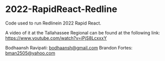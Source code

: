 # 2022-RapidReact-Redline

Code used to run Redlinein 2022 Rapid React.

A video of it at the Tallahassee Regional can be found at the following link:
https://www.youtube.com/watch?v=iPjS8LcxxxY

Bodhaansh Ravipati: bodhaansh@gmail.com
Brandon Fortes: bman2505@yahoo.com
